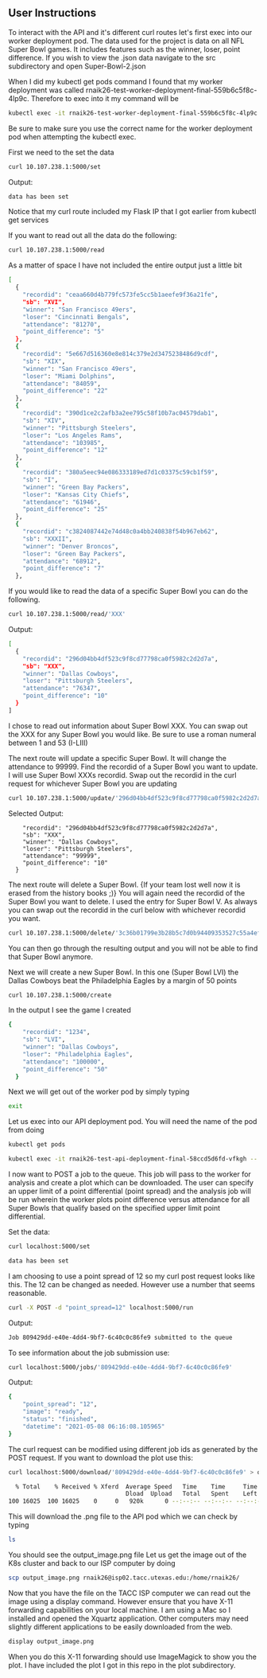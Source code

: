 ## User Instructions

To interact with the API and it's different curl routes let's first exec into our worker deployment pod. The data used for the project is data on all NFL Super Bowl games. It includes features such as the winner, loser, point difference. If you wish to view the .json data navigate to the src subdirectory and open Super-Bowl-2.json

When I did my kubectl get pods command I found that my worker deployment was called rnaik26-test-worker-deployment-final-559b6c5f8c-4lp9c. Therefore to exec into it my command will be 
```bash 
kubectl exec -it rnaik26-test-worker-deployment-final-559b6c5f8c-4lp9c  -- /bin/bash
```
Be sure to make sure you use the correct name for the worker deployment pod when attempting the kubectl exec.

First we need to the set the data
```bash 
curl 10.107.238.1:5000/set
```
Output:
```bash
data has been set 
```
Notice that my curl route included my Flask IP that I got earlier from kubectl get services 

If you want to read out all the data do the following:

```bash
curl 10.107.238.1:5000/read
```
As a matter of space I have not included the entire output just a little bit
```bash
[
  {
    "recordid": "ceaa660d4b779fc573fe5cc5b1aeefe9f36a21fe",
    "sb": "XVI",
    "winner": "San Francisco 49ers",
    "loser": "Cincinnati Bengals",
    "attendance": "81270",
    "point_difference": "5"
  },
  {
    "recordid": "5e667d516360e8e814c379e2d3475238486d9cdf",
    "sb": "XIX",
    "winner": "San Francisco 49ers",
    "loser": "Miami Dolphins",
    "attendance": "84059",
    "point_difference": "22"
  },
  {
    "recordid": "390d1ce2c2afb3a2ee795c58f10b7ac04579dab1",
    "sb": "XIV",
    "winner": "Pittsburgh Steelers",
    "loser": "Los Angeles Rams",
    "attendance": "103985",
    "point_difference": "12"
  },
  {
    "recordid": "380a5eec94e086333189ed7d1c03375c59cb1f59",
    "sb": "I",
    "winner": "Green Bay Packers",
    "loser": "Kansas City Chiefs",
    "attendance": "61946",
    "point_difference": "25"
  },
  {
    "recordid": "c3824087442e74d48c0a4bb240838f54b967eb62",
    "sb": "XXXII",
    "winner": "Denver Broncos",
    "loser": "Green Bay Packers",
    "attendance": "68912",
    "point_difference": "7"
  },
```
If you would like to read the data of a specific Super Bowl you can do the following.
```bash
curl 10.107.238.1:5000/read/'XXX'
```

Output:

```bash
[
  {
    "recordid": "296d04bb4df523c9f8cd77798ca0f5982c2d2d7a",
    "sb": "XXX",
    "winner": "Dallas Cowboys",
    "loser": "Pittsburgh Steelers",
    "attendance": "76347",
    "point_difference": "10"
  }
]
```
I chose to read out information about Super Bowl XXX. You can swap out the XXX for any Super Bowl you would like. Be sure to use a roman numeral between 1 and 53 (I-LIII)

The next route will update a specific Super Bowl. It will change the attendance to 99999. Find the recordid of a Super Bowl you want to update. I will use Super Bowl XXXs recordid. Swap out the recordid in the curl request for whichever Super Bowl you are updating
```bash
curl 10.107.238.1:5000/update/'296d04bb4df523c9f8cd77798ca0f5982c2d2d7a'
```
Selected Output:
```{
    "recordid": "296d04bb4df523c9f8cd77798ca0f5982c2d2d7a",
    "sb": "XXX",
    "winner": "Dallas Cowboys",
    "loser": "Pittsburgh Steelers",
    "attendance": "99999",
    "point_difference": "10"
  }
```
The next route will delete a Super Bowl. {If your team lost well now it is erased from the history books ;)} You will again need the recordid of the Super Bowl you want to delete. I used the entry for Super Bowl V. As always you can swap out the recordid in the curl below with whichever recordid you want. 
```bash
curl 10.107.238.1:5000/delete/'3c36b01799e3b28b5c7d0b94409353527c55a4ef'
```
You can then go through the resulting output and you will not be able to find that Super Bowl anymore. 

Next we will create a new Super Bowl. In this one (Super Bowl LVI) the Dallas Cowboys beat the Philadelphia Eagles by a margin of 50 points
```bash
curl 10.107.238.1:5000/create
```
In the output I see the game I created
```bash
{
    "recordid": "1234",
    "sb": "LVI",
    "winner": "Dallas Cowboys",
    "loser": "Philadelphia Eagles",
    "attendance": "100000",
    "point_difference": "50"
  }
```
Next we will get out of the worker pod by simply typing 
``` bash
exit
```
Let us exec into our API deployment pod. You will need the name of the pod from doing 
```bash
kubectl get pods
```
```bash
kubectl exec -it rnaik26-test-api-deployment-final-58ccd5d6fd-vfkgh -- /bin/bash
```
I now want to POST a job to the queue. This job will pass to the worker for analysis and create a plot which can be downloaded. The user can specify an upper limit of a point differential (point spread) and the analysis job will be run wherein the worker plots point difference versus attendance for all Super Bowls that qualify based on the specified upper limit point differential.

Set the data:
```bash
curl localhost:5000/set
```
```bash
data has been set 
```
I am choosing to use a point spread of 12 so my curl post request looks like this. The 12 can be changed as needed. However use a number that seems reasonable. 

```bash
curl -X POST -d "point_spread=12" localhost:5000/run
```
Output:
```bash
Job 809429dd-e40e-4dd4-9bf7-6c40c0c86fe9 submitted to the queue

```
To see information about the job submission use:
```bash
curl localhost:5000/jobs/'809429dd-e40e-4dd4-9bf7-6c40c0c86fe9'
```
Output:
```bash
{
    "point_spread": "12",
    "image": "ready",
    "status": "finished",
    "datetime": "2021-05-08 06:16:08.105965"
}

```
The curl request can be modified using different job ids as generated by the POST request.
If you want to download the plot use this:
```bash
curl localhost:5000/download/'809429dd-e40e-4dd4-9bf7-6c40c0c86fe9' > output_image.png

```
```bash
  % Total    % Received % Xferd  Average Speed   Time    Time     Time  Current
                                 Dload  Upload   Total   Spent    Left  Speed
100 16025  100 16025    0     0   920k      0 --:--:-- --:--:-- --:--:--  920k

```
This will download the .png file to the API pod which we can check by typing 
```bash
ls
```
You should see the output_image.png file
Let us get the image out of the K8s cluster and back to our ISP computer by doing
```bash
scp output_image.png rnaik26@isp02.tacc.utexas.edu:/home/rnaik26/
```
Now that you have the file on the TACC ISP computer we can read out the image using a display command. However ensure that you have X-11 forwarding capabilities on your local machine. I am using a Mac so I installed and opened the Xquartz application. Other computers may need slightly different applications to be easily downloaded from the web. 

```bash
display output_image.png
```
When you do this X-11 forwarding should use ImageMagick to show you the plot. I have included the plot I got in this repo in the plot subdirectory. 
